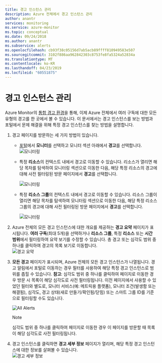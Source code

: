 ```yaml
---
title: 경고 인스턴스 관리
description: Azure 전체에서 경고 인스턴스 관리
author: anantr
services: monitoring
ms.service: azure-monitor
ms.topic: conceptual
ms.date: 09/24/2018
ms.author: anantr
ms.subservice: alerts
ms.openlocfilehash: cb93f38c05156d7ab5acb89ffff810949583e507
ms.sourcegitcommit: 3102f886aa962842303c8753fe8fa5324a52834a
ms.translationtype: MT
ms.contentlocale: ko-KR
ms.lasthandoff: 04/23/2019
ms.locfileid: "60551875"
---
```

# <a name="manage-alert-instances"></a>경고 인스턴스 관리
Azure Monitor의 [통합 경고 환경](https://aka.ms/azure-alerts-overview)을 통해, 이제 Azure 전체에서 여러 구독에 대한 모든 유형의 경고를 한 곳에서 볼 수 있습니다. 이 문서에서는 경고 인스턴스를 보는 방법과 포털에서 문제 해결을 위해 특정 경고 인스턴스를 찾는 방법을 설명합니다.

1. 경고 페이지를 방문하는 세 가지 방법이 있습니다.

   + [포털](https://portal.azure.com/)에서 **모니터**를 선택하고 모니터 섹션 아래에서 **경고**를 선택합니다.  
     ![모니터링](media/alerts-managing-alert-instances/monitoring-alerts-managing-alert-instances-toc.jpg)
  
   + 특정 **리소스**의 컨텍스트 내에서 경고로 이동할 수 있습니다. 리소스가 열리면 해당 목차를 탐색하여 모니터링 섹션으로 이동한 다음, 해당 특정 리소스의 경고에 대해 사전 필터링된 방문 페이지에서 **경고**를 선택합니다.
   
     ![모니터링](media/alerts-managing-alert-instances/alert-resource.JPG)
    
   + 특정 **리소스 그룹**의 컨텍스트 내에서 경고로 이동할 수 있습니다. 리소스 그룹이 열리면 해당 목차를 탐색하여 모니터링 섹션으로 이동한 다음, 해당 특정 리소스 그룹의 경고에 대해 사전 필터링된 방문 페이지에서 **경고**를 선택합니다.    
   
     ![모니터링](media/alerts-managing-alert-instances/alert-rg.JPG)

1. Azure 전체의 모든 경고 인스턴스에 대한 개요를 제공하는 **경고 요약** 페이지가 표시됩니다. **여러 구독**(최대 5개)을 선택하거나 **리소스 그룹**, 특정 **리소스** 또는 **시간 범위**에서 필터링하여 요약 보기를 수정할 수 있습니다. 총 경고 또는 심각도 범위 중 하나를 클릭하여 경고의 목록 보기로 이동합니다.     
   ![경고 요약](media/alerts-managing-alert-instances/alerts-summary.jpg)
 
1. **모든 경고** 페이지가 표시되며, Azure 전체의 모든 경고 인스턴스가 나열됩니다. 경고 알림에서 포털로 이동하는 경우 필터를 사용하여 해당 특정 경고 인스턴스로 범위를 좁힐 수 있습니다. **참고**: 심각도 범위 중 하나를 클릭하여 페이지로 이동한 경우 방문 시 목록이 해당 심각도로 사전 필터링됩니다. 이전 페이지에서 사용할 수 있었던 필터와 별도로, 모니터 서비스(예: 메트릭용 플랫폼), 모니터 조건(발생함 또는 해결됨), 심각도, 경고 상태(새로 만들기/확인됨/닫힘) 또는 스마트 그룹 ID를 기준으로 필터링할 수도 있습니다.

   ![All Alerts](media/alerts-managing-alert-instances/all-alerts.jpg)

   > [!NOTE]
   >  심각도 범위 중 하나를 클릭하여 페이지로 이동한 경우 이 페이지를 방문할 때 목록이 해당 심각도로 사전 필터링됩니다.
 
1. 경고 인스턴스를 클릭하면 **경고 세부 정보** 페이지가 열리며, 해당 특정 경고 인스턴스에 대한 정보를 살펴볼 수 있습니다.   
   ![경고 세부 정보](media/alerts-managing-alert-instances/alert-details.jpg)  

